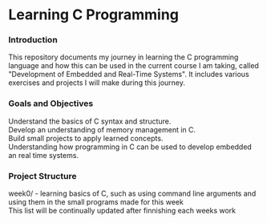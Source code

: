 # Learning C Programming
### Introduction
This repository documents my journey in learning the C programming language and how this can be used in the current course I am taking, called "Development of Embedded and Real-Time Systems". It includes various exercises and projects I will make during this journey.
### Goals and Objectives
Understand the basics of C syntax and structure.</br>
Develop an understanding of memory management in C.</br>
Build small projects to apply learned concepts.</br>
Understanding how programming in C can be used to develop embedded an real time systems.</br>
### Project Structure
week0/ - learning basics of C, such as using command line arguments and using them in the small programs made for this week</br>
This list will be continually updated after finnishing each weeks work
